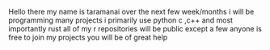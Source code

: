  Hello there my name is taramanai over the next few week/months i will be programming many projects i primarily use python c ,c++ and most importantly rust all of my r
 repositories will be public except a few 
 anyone is free to join my projects 
 you will be of great help
